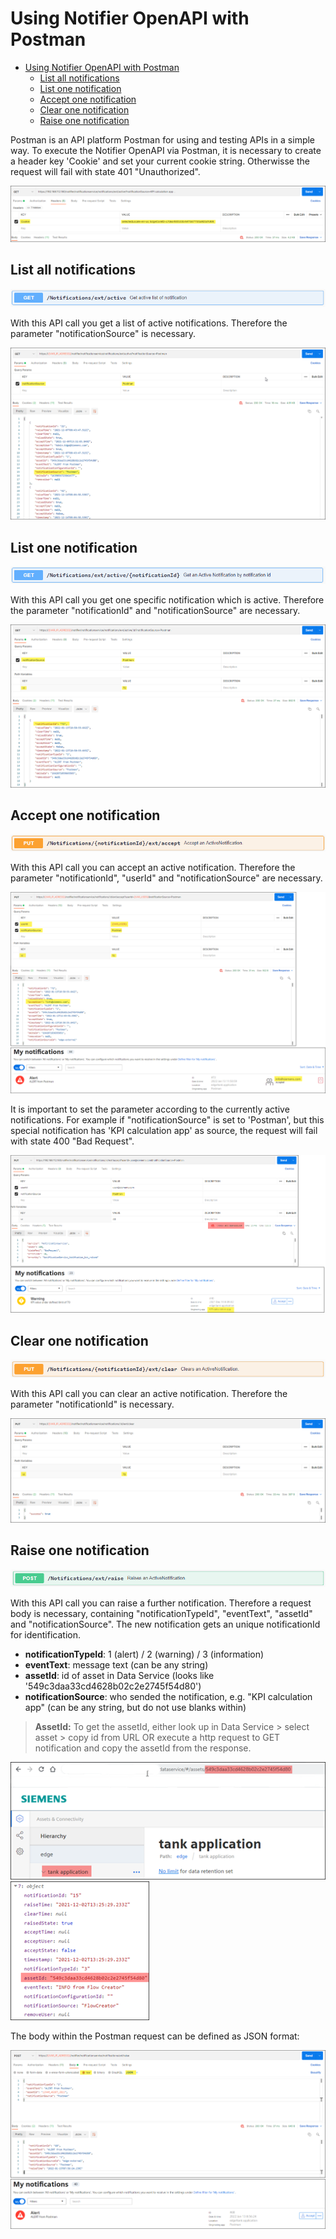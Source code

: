 # Using Notifier OpenAPI with Postman

- [Using Notifier OpenAPI with Postman](#using-notifier-openapi-with-postman)
  - [List all notifications](#list-all-notifications)
  - [List one notification](#list-one-notification)
  - [Accept one notification](#accept-one-notification)
  - [Clear one notification](#clear-one-notification)
  - [Raise one notification](#raise-one-notification)

Postman is an API platform Postman for using and testing APIs in a simple way. To execute the Notifier OpenAPI via Postman, it is necessary to create a header key 'Cookie' and set your current cookie string. Otherwisse the request will fail with state 401 "Unauthorized".

![postman_header](/docs/graphics/postman_header.png)

## List all notifications

![api_get_all](/docs/graphics/api_get_all.png)

With this API call you get a list of active notifications. Therefore the parameter "notificationSource" is necessary.

![postman_get_all](/docs/graphics/postman_get_all.png)

## List one notification

![api_get_one](/docs/graphics/api_get_one.png)

With this API call you get one specific notification which is active. Therefore the parameter "notificationId" and "notificationSource" are necessary.

![postman_get_one](/docs/graphics/postman_get_one.png)

## Accept one notification

![api_accept](/docs/graphics/api_accept.png)

With this API call you can accept an active notification. Therefore the parameter "notificationId", "userId" and "notificationSource" are necessary.

![postman_accept](/docs/graphics/postman_accept.png)

It is important to set the parameter according to the currently active notifications. For example if "notificationSource" is set to 'Postman', but this special notification has 'KPI calculation app' as source, the request will fail with state 400 "Bad Request".

![postman_accept_failed](/docs/graphics/postman_accept_failed.png)

## Clear one notification

![api_clear](/docs/graphics/api_clear.png)

With this API call you can clear an active notification.  Therefore the parameter "notificationId" is necessary.

![postman_clear](/docs/graphics/postman_clear.png)

## Raise one notification

![api_raise](/docs/graphics/api_raise.png)

With this API call you can raise a further notification. Therefore a request body is necessary, containing "notificationTypeId", "eventText", "assetId" and "notificationSource". The new notification gets an unique notificationId for identification.

- **notificationTypeId**: 1 (alert) / 2 (warning) / 3 (information)
- **eventText**: message text (can be any string)
- **assetId**: id of asset in Data Service (looks like '549c3daa33cd4628b02c2e2745f54d80')
- **notificationSource**: who sended the notification, e.g. "KPI calculation app" (can be any string, but do not use blanks within)

> **AssetId:**
> To get the assetId, either look up in Data Service > select asset > copy id from URL  OR  execute a http request to GET notification and copy the assetId from the response.

![get_assetid_1](/docs/graphics/get_assetid_1.png) ![get_assetid_2](/docs/graphics/get_assetid_2.png)

The body within the Postman request can be defined as JSON format:

![postman_raise](/docs/graphics/postman_raise.png)
